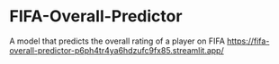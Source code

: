 # FIFA-Overall-Predictor
A model that predicts the overall rating of a player on FIFA
https://fifa-overall-predictor-p6ph4tr4ya6hdzufc9fx85.streamlit.app/